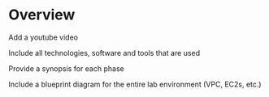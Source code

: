 # Overview

Add a youtube video

Include all technologies, software and tools that are used

Provide a synopsis for each phase

Include a blueprint diagram for the entire lab environment (VPC, EC2s, etc.)

